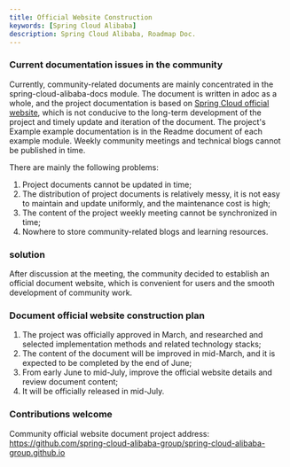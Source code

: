 ```yaml
---
title: Official Website Construction
keywords: [Spring Cloud Alibaba]
description: Spring Cloud Alibaba, Roadmap Doc.
---
```


### Current documentation issues in the community

Currently, community-related documents are mainly concentrated in the spring-cloud-alibaba-docs module. The document is written in adoc as a whole, and the project documentation is based on [Spring Cloud official website](https://spring.io/projects/spring-cloud-alibaba), which is not conducive to the long-term development of the project and timely update and iteration of the document. The project's Example example documentation is in the Readme document of each example module. Weekly community meetings and technical blogs cannot be published in time.

There are mainly the following problems:

1. Project documents cannot be updated in time;
2. The distribution of project documents is relatively messy, it is not easy to maintain and update uniformly, and the maintenance cost is high;
3. The content of the project weekly meeting cannot be synchronized in time;
4. Nowhere to store community-related blogs and learning resources.

### solution

After discussion at the meeting, the community decided to establish an official document website, which is convenient for users and the smooth development of community work.

### Document official website construction plan

1. The project was officially approved in March, and researched and selected implementation methods and related technology stacks;
2. The content of the document will be improved in mid-March, and it is expected to be completed by the end of June;
3. From early June to mid-July, improve the official website details and review document content;
4. It will be officially released in mid-July.

### Contributions welcome

Community official website document project address: https://github.com/spring-cloud-alibaba-group/spring-cloud-alibaba-group.github.io